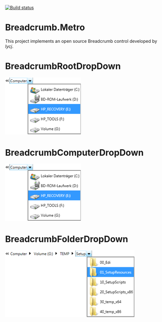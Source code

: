 [![Build status](https://ci.appveyor.com/api/projects/status/rbxt9vtsth75o87i?svg=true)](https://ci.appveyor.com/project/Dirkster99/bm)
# Breadcrumb.Metro

This project implements an open source Breadcrumb control developed by *lycj*.

# BreadcrumbRootDropDown
![](https://github.com/Dirkster99/Docu/blob/master/bm/BreadcrumbComputerDropDown.png)

# BreadcrumbComputerDropDown
![](https://github.com/Dirkster99/Docu/blob/master/bm/BreadcrumbComputerDropDown.png)

# BreadcrumbFolderDropDown
![](https://github.com/Dirkster99/Docu/blob/master/bm/BreadcrumbFolderDropDown.png)
